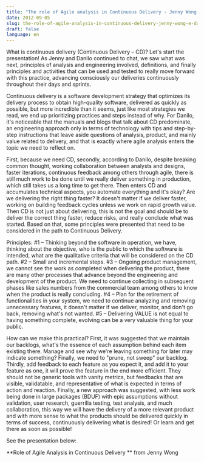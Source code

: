 ```yaml
---
title: "The role of Agile analysis in Continuous Delivery - Jenny Wong and Danilo Sato"
date: 2012-09-05
slug: the-role-of-agile-analysis-in-continuous-delivery-jenny-wong-e-danilo-sato
draft: false
language: en
---
```


What is continuous delivery (Continuous Delivery – CD)? Let's start the presentation! As Jenny and Danilo continued to chat, we saw what was next, principles of analysis and engineering involved, definitions, and finally principles and activities that can be used and tested to really move forward with this practice, advancing consciously our deliveries continuously throughout their days and sprints.

Continuous delivery is a software development strategy that optimizes its delivery process to obtain high-quality software, delivered as quickly as possible, but more incredible than it seems, just like most strategies we read, we end up prioritizing practices and steps instead of why. For Danilo, it's noticeable that the manuals and blogs that talk about CD predominate, an engineering approach only in terms of technology with tips and step-by-step instructions that leave aside questions of analysis, product, and mainly value related to delivery, and that is exactly where agile analysis enters the topic we need to reflect on.

First, because we need CD, secondly, according to Danilo, despite breaking common thought, working collaboration between analysts and designs, faster iterations, continuous feedback among others through agile, there is still much work to be done until we really deliver something in production, which still takes us a long time to get there. Then enters CD and accumulates technical aspects, you automate everything and it's okay? Are we delivering the right thing faster? It doesn't matter if we deliver faster, working on building feedback cycles unless we work on rapid growth value. Then CD is not just about delivering, this is not the goal and should be to deliver the correct thing faster, reduce risks, and really conclude what was started. Based on that, some principles were presented that need to be considered in the path to Continuous Delivery.

Principles:
#1 – Thinking beyond the software in operation, we have, thinking about the objective, who is the public to which the software is intended, what are the qualitative criteria that will be considered on the CD path.
#2 – Small and incremental steps.
#3 – Ongoing product management, we cannot see the work as completed when delivering the product, there are many other processes that advance beyond the engineering and development of the product. We need to continue collecting in subsequent phases like sales numbers from the commercial team among others to know when the product is really concluding.
#4 – Plan for the retirement of functionalities in your system, we need to continue analyzing and removing unnecessary features, it doesn't matter if we deliver, monitor, and don't go back, removing what's not wanted.
#5 – Delivering VALUE is not equal to having something complete, evolving can be a very valuable thing for your public.

How can we make this practical?
First, it was suggested that we maintain our backlogs, what's the essence of each assumption behind each item existing there. Manage and see why we're leaving something for later may indicate something? Finally, we need to "prune, not sweep" our backlog.
Thirdly, add feedback to each feature as you expect it, and add it to your feature as one, it will prove the feature in the end more efficient. They should not be generic tools with vanity metrics, but feedbacks that are visible, validatable, and representative of what is expected in terms of action and reaction.
Finally, a new approach was suggested, with less work being done in large packages (BDUF) with epic assumptions without validation, user research, guerrilla testing, test analysis, and much collaboration, this way we will have the delivery of a more relevant product and with more sense to what the products should be delivered quickly in terms of success, continuously delivering what is desired! Or learn and get there as soon as possible!

See the presentation below:

**Role of Agile Analysis in Continuous Delivery ** from Jenny Wong